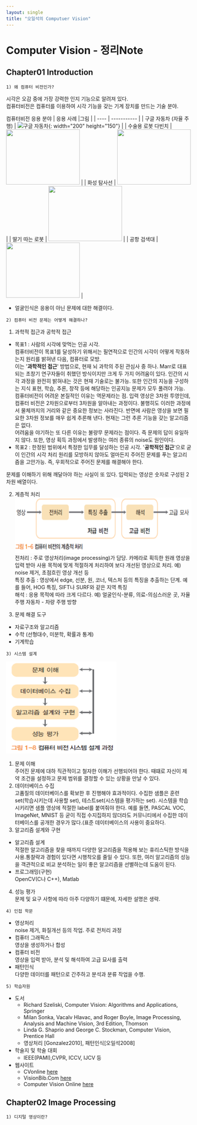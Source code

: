 ```yaml
---
layout: single
title: "오일석의 Computuer Vision"
---
```


# Computer Vision - 정리Note

<h2>Chapter01 Introduction</h2>

```
1) 왜 컴퓨터 비전인가?
```

시각은 오감 중에 가장 강력한 인지 기능으로 알려져 있다. <br>
컴퓨터비전은 컴퓨터를 이용하여 시각 기능을 갖는 기계 장치를 만드는 기술 분야.

컴퓨터비전 응용 분야
| 응용 사례 |그림 |
| ---- | ----------- |
| 구글 자동차 (자율 주행) | ![구글 자동차](/image/Chapter01/구글자동차.jpg){: width="200" height="150"} |
| 수술용 로봇 다빈치 | <img src="/image/Chapter01/로봇다빈치.jpg" width="200" height="150"> |
| 화성 탐사선 | <img src="/image/Chapter01/화성탐사선.jpg" width="200" height="150"> |
| 딸기 따는 로봇 | <img src="/image/Chapter01/딸기따는로봇.jpg" width="200" height="150"> |
| 공항 검색대 | <img src="/image/Chapter01/공항검색대.jpg" width="200" height="150"> |

- 얼굴인식은 응용이 아닌 문제에 대한 해결이다.

```
2) 컴퓨터 비전 문제는 어떻게 해결하나?
```

1. 과학적 접근과 공학적 접근

- 목표1 : 사람의 시각에 맞먹는 인공 시각.<br>
  컴퓨터비전이 목표1를 달성하기 위해서는 필연적으로 인간의 시각이 어떻게 작동하는지 원리를 밝혀낸 다음, 컴퓨터로 모방. <br>
  이는 '**과학적인 접근**' 방법으로, 현재 뇌 과학의 주된 관심사 중 하나.
  Marr로 대표되는 초창기 연구자들이 취했던 방식이지만 크게 두 가지 어려움이 있다. 인간의 시각 과정을 완전히 밝혀내는 것은 현재 기술로는 불가능. 또한 인간의 지능을 구성하는 지식 표현, 학습, 추론, 창작 등에 해당하는 인공지능 문제가 모두 풀려야 가능. <br>
  컴퓨터비전이 어려운 본질적인 이유는 역문제라는 점. 입력 영상은 3차원 투영인데, 컴퓨터 비전은 2차원으로부터 3차원을 알아내는 과정이다. 불행히도 이러한 과정에서 물체까지의 거리와 같은 중요한 정보는 사라진다. 반면에 사람은 영상을 보면 필요한 3차원 정보를 매우 쉽게 추론해 낸다. 현재는 그런 추론 기능을 갖는 알고리즘은 없다.<br>
  어려움을 야기하는 또 다른 이유는 불량무 문제라는 점이다. 즉 문제의 답이 유일하지 않다. 또한, 영상 획득 과정에서 발생하는 여러 종류의 noise도 원인이다.
- 목표2 : 한정된 범위에서 특정한 임무를 달성하는 인공 시각.
  '**공학적인 접근**'으로 굳이 인간의 시각 처리 원리를 모방하지 않아도 얼마든지 주어진 문제를 푸는 알고리즘을 고안가능. 즉, 우회적으로 주어진 문제를 해결해야 한다.

문제를 이해하기 위해 깨달아야 하는 사실이 또 있다. 입력되는 영상은 숫자로 구성된 2차원 배열이다.

2. 계층적 처리 <br>
   <img src="./image/Chapter01/계층적 처리.png" width="500" height="150"> <br>
   전처리 : 주로 영상처리(image processing)가 담당. 카메라로 획득한 원래 영상을 입력 받아 사용 목적에 맞게 적절하게 처리하여 보다 개선된 영상으로 처리. 예) noise 제거, 초점흐린 영상 개선 등 <br>
   특징 추출 : 영상에서 edge, 선분, 원, 코너, 텍스처 등의 특징을 추출하는 단계. 예를 들어, HOG 특징, SIFT나 SURF와 같은 지역 특징 <br>
   해석 : 응용 목적에 따라 크게 다르다. 예) 얼굴인식-분류, 의료-의심스러운 곳, 자율 주행 자동차 - 차량 주행 방향

3. 문제 해결 도구

- 자료구조와 알고리즘
- 수학 (선형대수, 미분학, 확률과 통계)
- 기계학습

```
3) 시스템 설계
```

<img src="./image/Chapter01/시스템설계.png" width="300" height="250"> <br>

1. 문제 이해 <br>
   주어진 문제에 대하 직관적이고 철자한 이해가 선행되어야 한다. 때떄로 자신이 제약 조건을 설정하고 문제 범위를 결정할 수 있는 상황을 만날 수 있다.
2. 데이터베이스 수집 <br>
   고품질의 데이터베이스를 확보한 후 진행해야 효과적이다. 수집한 샘플은 훈련set(학습시키는데 사용할 set), 테스트set(시스템을 평가하는 set). 시스템을 학습시키리면 샘플 영상에 적절한 label를 붙여줘야 한다.
   예를 들면, PASCAL VOC, ImageNet, MNIST 등 굳이 직접 수지집하지 않더라도 커뮤니티에서 수집한 데이터베이스를 공개한 경우가 많다.(표준 데이터베이스의 사용이 중요하다.
3. 알고리즘 설계와 구현

- 알고리즘 설계 <br>
  적절한 알고리즘을 찾을 때까지 다양한 알고리즘을 적용해 보는 휴리스틱한 방식을 사용.통찰략과 경험이 있다면 시행착오를 줄일 수 있다. 또한, 여러 알고리즘의 성능을 객관적으로 비교 분석하는 일이 좋은 알고리즘을 선별하는데 도움이 된다.
- 프로그래밍(구현) <br>
  OpenCV(C나 C++), Matlab

4. 성능 평가 <br>
   문제 및 요구 사항에 따라 아주 다양하기 떄문에, 자세한 설명은 생략.

```
4) 인접 학문
```

- 영상처리 <br>
  noise 제거, 화질개선 등의 작업. 주로 전처리 과정
- 컴퓨터 그래픽스 <br>
  영상을 생성하거나 합성
- 컴퓨터 비전<br>
  영상을 입력 받아, 분석 및 해석하여 고급 묘사를 출력
- 패턴인식 <br>
  다양한 데이터를 패턴으로 간주하고 분석과 분류 작업을 수행.

```
5) 학습자원
```

- 도서 <br>
  - Richard Szeliski, Computer Vision: Algorithms and Applications, Springer
  - Milan Sonka, Vacalv Hlavac, and Roger Boyle, Image Processing, Analysis and Machine Vision, 3rd Edition, Thomson
  - Linda G. Shaprio and George C. Stockman, Computer Vision, Prentice Hall
  - 영상처리 [Gonzalez2010], 패턴인식[오일석2008]
- 학술지 및 학술 대회
  - IEEE(PAMI),CVPR, ICCV, IJCV 등
- 웹사이트
  - CVonline [here](http://homepages.inf.ed.ac.uk/rbf/CVonline)
  - VisionBib.Com [here](http://www.visionbib.com/bibliography/contents.html)
  - Computer Vision Online [here](http://www.computervisiononline.com)

<h2>Chapter02 Image Processing</h2>

```
1) 디지털 영상이란?
```
